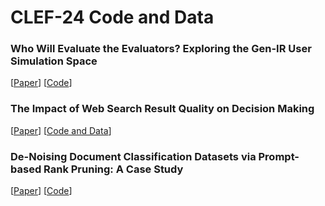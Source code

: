 # CLEF-24 Code and Data

### Who Will Evaluate the Evaluators? Exploring the Gen-IR User Simulation Space

[[Paper](https://webis.de/publications.html#kiesel_2024c)] [[Code](https://github.com/webis-de/GenIRSim)]

### The Impact of Web Search Result Quality on Decision Making

[[Paper](https://webis.de/publications.html?q=argument#reimer_2024)] [[Code and Data](https://github.com/webis-de/clef24-search-quality-decision-making)]

### De-Noising Document Classification Datasets via Prompt-based Rank Pruning: A Case Study

[[Paper](https://webis.de/publications.html#wiegmann_2024c)] [[Code](https://github.com/MattiWe/clef24-de-noising-document-classification-datasets-via-prompt-based-rank-pruning)]
